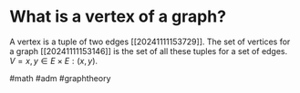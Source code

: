 # What is a vertex of a graph? 
A vertex is a tuple of two edges [[20241111153729]]. The set of vertices for a graph [[20241111153146]] is the set of all these tuples for a set of edges. $V = x,y \in E \times E: (x,y)$.

#math #adm #graphtheory